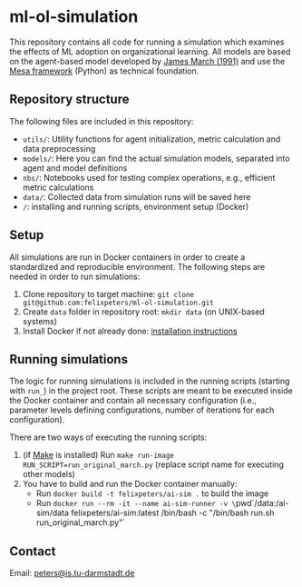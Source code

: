 # ml-ol-simulation

This repository contains all code for running a simulation which examines the
effects of ML adoption on organizational learning. All models are based on
the agent-based model developed by [James March
(1991)](http://strategy.sjsu.edu/www.stable/pdf/March,%20J.%20G.%20%281991%29.%20Organization%20Science%202%281%29%2071-87.pdf)
and use the [Mesa framework](https://github.com/projectmesa/mesa/) (Python) as 
technical foundation.

## Repository structure

The following files are included in this repository:
- `utils/`: Utility functions for agent initialization, metric calculation and
data preprocessing
- `models/`: Here you can find the actual simulation models, separated into
agent and model definitions
- `nbs/`: Notebooks used for testing complex operations, e.g., efficient metric
calculations
- `data/`: Collected data from simulation runs will be saved here
- `/`: installing and running scripts, environment setup (Docker)

## Setup

All simulations are run in Docker containers in order to create a standardized
and reproducible environment. The following steps are needed in order to run
simulations:
1. Clone repository to target machine: `git clone
git@github.com:felixpeters/ml-ol-simulation.git`
2. Create `data` folder in repository root: `mkdir data` (on UNIX-based systems)
3. Install Docker if not already done: [installation
instructions](https://docs.docker.com/install/)

## Running simulations

The logic for running simulations is included in the running scripts (starting
with `run_`) in the project root. These scripts are meant to be executed inside
the Docker container and contain all necessary configuration (i.e., parameter
levels defining configurations, number of iterations for each configuration).

There are two ways of executing the running scripts:
1. (if [Make](https://www.gnu.org/software/make/) is installed) Run `make
run-image RUN_SCRIPT=run_original_march.py` (replace script name for executing
other models)
2. You have to build and run the Docker container manually:
    - Run `docker build -t felixpeters/ai-sim .` to build the image
    - Run `docker run --rm -it --name ai-sim-runner -v \`pwd\`/data:/ai-sim/data
      felixpeters/ai-sim:latest /bin/bash -c "/bin/bash run.sh
      run_original_march.py"`

## Contact

Email: [peters@is.tu-darmstadt.de](mailto:peters@is.tu-darmstadt.de)
